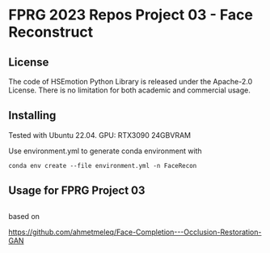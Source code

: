 # FPRG 2023 Repos Project 03 - Face Reconstruct

## License

The code of HSEmotion Python Library is released under the Apache-2.0 License. There is no limitation for both academic and commercial usage.

## Installing

Tested with Ubuntu 22.04. GPU: RTX3090 24GBVRAM

Use environment.yml to generate conda environment with

```
conda env create --file environment.yml -n FaceRecon
```


## Usage for FPRG Project 03


## 
 

based on

https://github.com/ahmetmeleq/Face-Completion---Occlusion-Restoration-GAN

